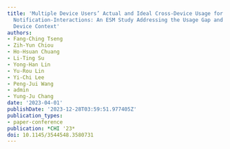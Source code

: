```yaml
---
title: 'Multiple Device Users’ Actual and Ideal Cross-Device Usage for Multi-Stage
  Notification-Interactions: An ESM Study Addressing the Usage Gap and Impacts of
  Device Context'
authors:
- Fang-Ching Tseng
- Zih-Yun Chiou
- Ho-Hsuan Chuang
- Li-Ting Su
- Yong-Han Lin
- Yu-Rou Lin
- Yi-Chi Lee
- Peng-Jui Wang
- admin
- Yung-Ju Chang
date: '2023-04-01'
publishDate: '2023-12-28T03:59:51.977405Z'
publication_types:
- paper-conference
publication: *CHI '23*
doi: 10.1145/3544548.3580731
---
```

